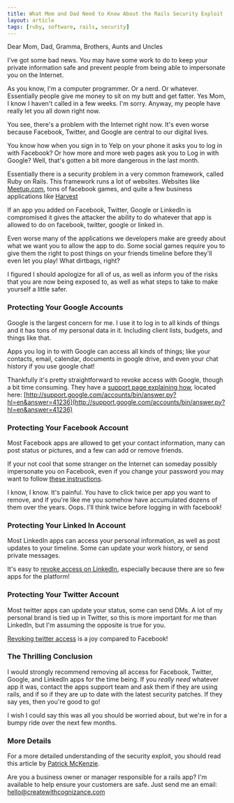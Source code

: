 ```yaml
---
title: What Mom and Dad Need to Know About the Rails Security Exploit
layout: article
tags: [ruby, software, rails, security]
---
```

Dear Mom, Dad, Gramma, Brothers, Aunts and Uncles

I've got some bad news. You may have some work to do to keep your private
information safe and prevent people from being able to impersonate you on the
Internet.

As you know, I'm a computer programmer. Or a nerd. Or whatever. Essentially
people give me money to sit on my butt and get fatter. Yes Mom, I know I haven't
called in a few weeks. I'm sorry. Anyway, my people have really let you all down
right now.

You see, there's a problem with the Internet right now. It's even worse because
Facebook, Twitter, and Google are central to our digital lives.

You know how when you sign in to Yelp on your phone it asks you to log in with
Facebook? Or how more and more web pages ask you to Log in with Google? Well,
that's gotten a bit more dangerous in the last month.

Essentially there is a security problem in a very common framework, called Ruby
on Rails. This framework runs a lot of websites. Websites like
[Meetup.com](http://meetup.com), tons of facebook games, and quite a few
business applications like [Harvest](http://www.getharvest.com/)

If an app you added on Facebook, Twitter, Google or LinkedIn is compromised it
gives the attacker the ability to do whatever that app is allowed to
do on facebook, twitter, google or linked in.

Even worse many of the applications we developers make are greedy about what we
want you to allow the app to do. Some social games require you to give them the
right to post things on your friends timeline before they'll even let you play!
What dirtbags, right?

I figured I should apologize for all of us, as well as inform
you of the risks that you are now being exposed to, as well as what steps to
take to make yourself a little safer.

### Protecting Your Google Accounts

Google is the largest concern for me. I use it to log in to all kinds of things
and it has tons of my personal data in it. Including client lists, budgets, and
things like that.

Apps you log in to with Google can access all kinds of things; like your
contacts, email, calendar, documents in google drive, and even
your chat history if you use google chat!


Thankfully it's pretty straightforward to revoke access with Google, though a
bit time consuming. They have a [support page explaining
how](http://support.google.com/accounts/bin/answer.py?hl=en&answer=41236),
located here:
[http://support.google.com/accounts/bin/answer.py?hl=en&answer=41236](http://support.google.com/accounts/bin/answer.py?hl=en&answer=41236)


### Protecting Your Facebook Account

Most Facebook apps are allowed to get your contact information, many can post
status or pictures, and a few can add or remove friends.

If your not cool that some stranger on the Internet can someday possibly
impersonate you on Facebook, even if you change your password you may want to
follow
[these
instructions](http://howto.cnet.com/8301-11310_39-57347928-285/how-to-revoke-facebook-app-permissions/).

I know, I know. It's painful. You have to click twice per app you want to
remove, and if you're like me you somehow have accumulated dozens of them over
the years. Oops. I'll think twice before logging in with facebook!

### Protecting Your Linked In Account

Most LinkedIn apps can access your personal information, as well as
post updates to your timeline. Some can update your work history, or send
private messages.

It's easy to [revoke access on
LinkedIn](http://www.linkedin.com/answers/using-linkedIn/ULI/868108-1020804),
especially because there are so few apps for the platform!


### Protecting Your Twitter Account

Most twitter apps can update your status, some can send DMs. A lot of my
personal brand is tied up in Twitter, so this is more important for me than
LinkedIn, but I'm assuming the opposite is true for you.

[Revoking twitter
access](https://support.twitter.com/articles/76052-how-to-connect-and-revoke-third-party-applications)
is a joy compared to Facebook!


### The Thrilling Conclusion

I would strongly recommend removing all access for Facebook, Twitter, Google,
and LinkedIn apps for the time being. If you *really need* whatever app it was,
contact the apps support team and ask them if they are using rails, and if so if
they are up to date with the latest security patches. If they say yes, then
you're good to go!

I wish I could say this was all you should be worried about, but we're in for a
bumpy ride over the next few months.

### More Details
For a more detailed understanding of the security exploit, you should read this
article by [Patrick
McKenzie](http://www.kalzumeus.com/2013/01/31/what-the-rails-security-issue-means-for-your-startup/).

<div class="call-to-action"><p>Are you a business owner or manager responsible
for a rails app? I'm available to help ensure your customers are safe. Just send
  me an email: <a href="mailto:
  hello@createwithcognizance.com">hello@createwithcognizance.com</a></p></div>

